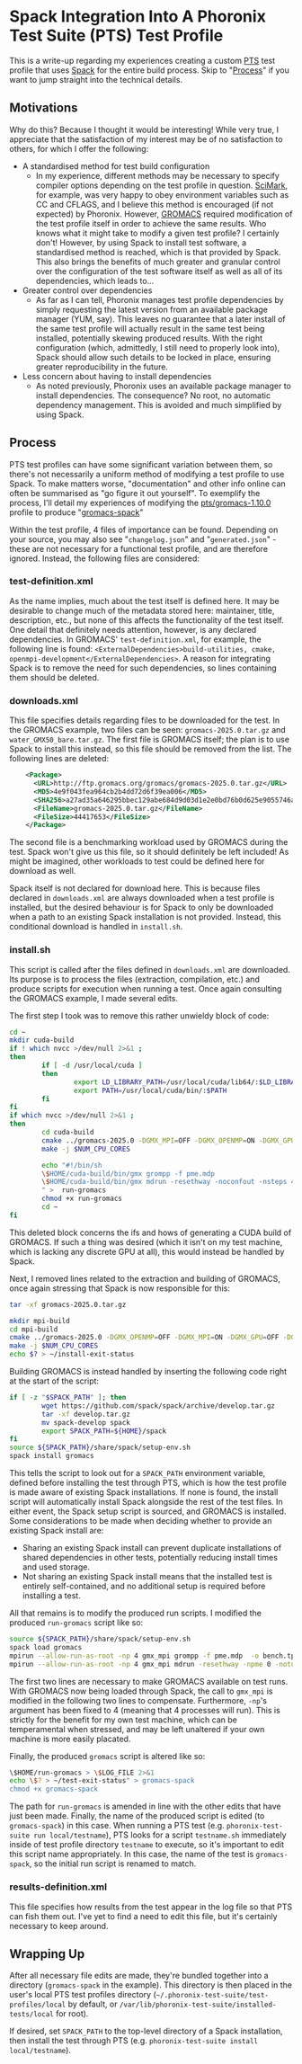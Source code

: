 # Spack Integration Into A Phoronix Test Suite (PTS) Test Profile
This is a write-up regarding my experiences creating a custom [PTS](https://www.phoronix-test-suite.com/) test profile that uses [Spack](https://spack.io/) for the entire build process. Skip to "[Process](#process)" if you want to jump straight into the technical details.

## Motivations
Why do this? Because I thought it would be interesting! While very true, I appreciate that the satisfaction of my interest may be of no satisfaction to others, for which I offer the following:
- A standardised method for test build configuration
  -  In my experience, different methods may be necessary to specify compiler options depending on the test profile in question. [SciMark](https://openbenchmarking.org/test/pts/scimark2), for example, was very happy to obey environment variables such as CC and CFLAGS, and I believe this method is encouraged (if not expected) by Phoronix. However, [GROMACS](https://openbenchmarking.org/test/pts/gromacs-1.10.0) required modification of the test profile itself in order to achieve the same results. Who knows what it might take to modify a given test profile? I certainly don't! However, by using Spack to install test software, a standardised method is reached, which is that provided by Spack. This also brings the benefits of much greater and granular control over the configuration of the test software itself as well as all of its dependencies, which leads to...
- Greater control over dependencies
  - As far as I can tell, Phoronix manages test profile dependencies by simply requesting the latest version from an available package manager (YUM, say). This leaves no guarantee that a later install of the same test profile will actually result in the same test being installed, potentially skewing produced results. With the right configuration (which, admittedly, I still need to properly look into), Spack should allow such details to be locked in place, ensuring greater reproducibility in the future.
- Less concern about having to install dependencies
  - As noted previously, Phoronix uses an available package manager to install dependencies. The consequence? No root, no automatic dependency management. This is avoided and much simplified by using Spack.

## Process

PTS test profiles can have some significant variation between them, so there's not necessarily a uniform method of modifying a test profile to use Spack. To make matters worse, "documentation" and other info online can often be summarised as "go figure it out yourself". To exemplify the process, I'll detail my experiences of modifying the [pts/gromacs-1.10.0](https://openbenchmarking.org/innhold/9e6f475587a7af5fb4b3a87137372d50d779d24a) profile to produce "[gromacs-spack](https://github.com/AshtonautEdu/SustainabilityInternship2025/tree/main/phoronix/test-profiles/dev/gromacs-spack)"

Within the test profile, 4 files of importance can be found. Depending on your source, you may also see "`changelog.json`" and "`generated.json`" - these are not necessary for a functional test profile, and are therefore ignored. Instead, the following files are considered:

### test-definition.xml

As the name implies, much about the test itself is defined here. It may be desirable to change much of the metadata stored here: maintainer, title, description, etc., but none of this affects the functionality of the test itself. One detail that definitely needs attention, however, is any declared dependencies. In GROMACS' `test-definition.xml`, for example, the following line is found: `<ExternalDependencies>build-utilities, cmake, openmpi-development</ExternalDependencies>`. A reason for integrating Spack is to remove the need for such dependencies, so lines containing them should be deleted.

### downloads.xml

This file specifies details regarding files to be downloaded for the test. In the GROMACS example, two files can be seen: `gromacs-2025.0.tar.gz` and `water_GMX50_bare.tar.gz`. The first file is GROMACS itself; the plan is to use Spack to install this instead, so this file should be removed from the list. The following lines are deleted:
```xml
    <Package>
      <URL>http://ftp.gromacs.org/gromacs/gromacs-2025.0.tar.gz</URL>
      <MD5>4e9f043fea964cb2b4dd72d6f39ea006</MD5>
      <SHA256>a27ad35a646295bbec129abe684d9d03d1e2e0bd76b0d625e9055746aaefae82</SHA256>
      <FileName>gromacs-2025.0.tar.gz</FileName>
      <FileSize>44417653</FileSize>
    </Package>
```
The second file is a benchmarking workload used by GROMACS during the test. Spack won't give us this file, so it should definitely be left included! As might be imagined, other workloads to test could be defined here for download as well.

Spack itself is not declared for download here. This is because files declared in `downloads.xml` are always downloaded when a test profile is installed, but the desired behaviour is for Spack to only be downloaded when a path to an existing Spack installation is not provided. Instead, this conditional download is handled in `install.sh`.

### install.sh

This script is called after the files defined in `downloads.xml` are downloaded. Its purpose is to process the files (extraction, compilation, etc.) and produce scripts for execution when running a test. Once again consulting the GROMACS example, I made several edits.

The first step I took was to remove this rather unwieldy block of code:
```sh
cd ~
mkdir cuda-build
if ! which nvcc >/dev/null 2>&1 ;
then
        if [ -d /usr/local/cuda ]
        then
                export LD_LIBRARY_PATH=/usr/local/cuda/lib64/:$LD_LIBRARY_PATH
                export PATH=/usr/local/cuda/bin/:$PATH
        fi
fi
if which nvcc >/dev/null 2>&1 ;
then
        cd cuda-build
        cmake ../gromacs-2025.0 -DGMX_MPI=OFF -DGMX_OPENMP=ON -DGMX_GPU=CUDA -DGMX_BUILD_OWN_FFTW=ON -DCMAKE_BUILD_TYPE=Release -DBUILD_SHARED_LIBS=ON
        make -j $NUM_CPU_CORES

        echo "#!/bin/sh
        \$HOME/cuda-build/bin/gmx grompp -f pme.mdp 
        \$HOME/cuda-build/bin/gmx mdrun -resethway -noconfout -nsteps 4000 -v -pin on -nb gpu
        " >  run-gromacs
        chmod +x run-gromacs
        cd ~
fi
```
This deleted block concerns the ifs and hows of generating a CUDA build of GROMACS. If such a thing was desired (which it isn't on my test machine, which is lacking any discrete GPU at all), this would instead be handled by Spack.

Next, I removed lines related to the extraction and building of GROMACS, once again stressing that Spack is now responsible for this:
```sh
tar -xf gromacs-2025.0.tar.gz
```
```sh
mkdir mpi-build
cd mpi-build
cmake ../gromacs-2025.0 -DGMX_OPENMP=OFF -DGMX_MPI=ON -DGMX_GPU=OFF -DGMX_BUILD_OWN_FFTW=ON -DCMAKE_BUILD_TYPE=Release -DBUILD_SHARED_LIBS=ON
make -j $NUM_CPU_CORES
echo $? > ~/install-exit-status
```

Building GROMACS is instead handled by inserting the following code right at the start of the script:
```sh
if [ -z "$SPACK_PATH" ]; then
        wget https://github.com/spack/spack/archive/develop.tar.gz
        tar -xf develop.tar.gz
        mv spack-develop spack
        export SPACK_PATH=${HOME}/spack
fi
source ${SPACK_PATH}/share/spack/setup-env.sh
spack install gromacs
```
This tells the script to look out for a `SPACK_PATH` environment variable, defined before installing the test through PTS, which is how the test profile is made aware of existing Spack installations. If none is found, the install script will automatically install Spack alongside the rest of the test files. In either event, the Spack setup script is sourced, and GROMACS is installed. 
Some considerations to be made when deciding whether to provide an existing Spack install are:
- Sharing an existing Spack install can prevent duplicate installations of shared dependencies in other tests, potentially reducing install times and used storage.
- Not sharing an existing Spack install means that the installed test is entirely self-contained, and no additional setup is required before installing a test.

All that remains is to modify the produced run scripts. I modified the produced `run-gromacs` script like so:
```sh
source ${SPACK_PATH}/share/spack/setup-env.sh
spack load gromacs
mpirun --allow-run-as-root -np 4 gmx_mpi grompp -f pme.mdp  -o bench.tpr
mpirun --allow-run-as-root -np 4 gmx_mpi mdrun -resethway -npme 0 -notunepme -noconfout -nsteps 1000 -v -s  bench.tpr
```
The first two lines are necessary to make GROMACS available on test runs. With GROMACS now being loaded through Spack, the call to `gmx_mpi` is modified in the following two lines to compensate. Furthermore, `-np`'s argument has been fixed to 4 (meaning that 4 processes will run). This is strictly for the benefit for my own test machine, which can be temperamental when stressed, and may be left unaltered if your own machine is more easily placated.

Finally, the produced `gromacs` script is altered like so:
```sh
\$HOME/run-gromacs > \$LOG_FILE 2>&1
echo \$? > ~/test-exit-status" > gromacs-spack
chmod +x gromacs-spack
```
The path for `run-gromacs` is amended in line with the other edits that have just been made. Finally, the name of the produced script is edited (to `gromacs-spack`) in this case. When running a PTS test (e.g. `phoronix-test-suite run local/testname`), PTS looks for a script `testname.sh` immediately inside of test profile directory `testname` to execute, so it's important to edit this script name appropriately. In this case, the name of the test is `gromacs-spack`, so the initial run script is renamed to match.

### results-definition.xml

This file specifies how results from the test appear in the log file so that PTS can fish them out. I've yet to find a need to edit this file, but it's certainly necessary to keep around. 

## Wrapping Up

After all necessary file edits are made, they're bundled together into a directory (`gromacs-spack` in the example). This directory is then placed in the user's local PTS test profiles directory (`~/.phoronix-test-suite/test-profiles/local` by default, or `/var/lib/phoronix-test-suite/installed-tests/local` for root).

If desired, set `SPACK_PATH` to the top-level directory of a Spack installation, then install the test through PTS (e.g. `phoronix-test-suite install local/testname`).
